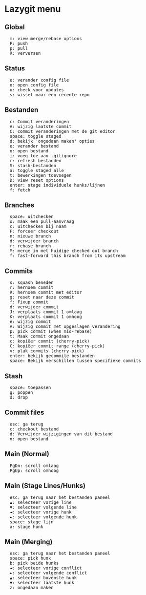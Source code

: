 # Lazygit menu

## Global

<pre>
  <kbd>m</kbd>: view merge/rebase options
  <kbd>P</kbd>: push
  <kbd>p</kbd>: pull
  <kbd>R</kbd>: verversen
</pre>

## Status

<pre>
  <kbd>e</kbd>: verander config file
  <kbd>o</kbd>: open config file
  <kbd>u</kbd>: check voor updates
  <kbd>s</kbd>: wissel naar een recente repo
</pre>

## Bestanden

<pre>
  <kbd>c</kbd>: Commit veranderingen
  <kbd>A</kbd>: wijzig laatste commit
  <kbd>C</kbd>: commit veranderingen met de git editor
  <kbd>space</kbd>: toggle staged
  <kbd>d</kbd>: bekijk 'ongedaan maken' opties
  <kbd>e</kbd>: verander bestand
  <kbd>o</kbd>: open bestand
  <kbd>i</kbd>: voeg toe aan .gitignore
  <kbd>r</kbd>: refresh bestanden
  <kbd>S</kbd>: stash-bestanden
  <kbd>a</kbd>: toggle staged alle
  <kbd>t</kbd>: bewerkingen toevoegen
  <kbd>D</kbd>: view reset options
  <kbd>enter</kbd>: stage individuele hunks/lijnen
  <kbd>f</kbd>: fetch
</pre>

## Branches

<pre>
  <kbd>space</kbd>: uitchecken
  <kbd>o</kbd>: maak een pull-aanvraag
  <kbd>c</kbd>: uitchecken bij naam
  <kbd>F</kbd>: forceer checkout
  <kbd>n</kbd>: nieuwe branch
  <kbd>d</kbd>: verwijder branch
  <kbd>r</kbd>: rebase branch
  <kbd>M</kbd>: merge in met huidige checked out branch
  <kbd>f</kbd>: fast-forward this branch from its upstream
</pre>

## Commits

<pre>
  <kbd>s</kbd>: squash beneden
  <kbd>r</kbd>: hernoem commit
  <kbd>R</kbd>: hernoem commit met editor
  <kbd>g</kbd>: reset naar deze commit
  <kbd>f</kbd>: Fixup commit
  <kbd>d</kbd>: verwijder commit
  <kbd>J</kbd>: verplaats commit 1 omlaag
  <kbd>K</kbd>: verplaats commit 1 omhoog
  <kbd>e</kbd>: wijzig commit
  <kbd>A</kbd>: Wijzig commit met opgeslagen verandering
  <kbd>p</kbd>: pick commit (when mid-rebase)
  <kbd>t</kbd>: Maak commit ongedaan
  <kbd>c</kbd>: kopiëer commit (cherry-pick)
  <kbd>C</kbd>: kopiëer commit range (cherry-pick)
  <kbd>v</kbd>: plak commits (cherry-pick)
  <kbd>enter</kbd>: bekijk gecommite bestanden
  <kbd>space</kbd>: Bekijk verschillen tussen specifieke commits
</pre>

## Stash

<pre>
  <kbd>space</kbd>: toepassen
  <kbd>g</kbd>: poppen
  <kbd>d</kbd>: drop
</pre>

## Commit files

<pre>
  <kbd>esc</kbd>: ga terug
  <kbd>c</kbd>: checkout bestand
  <kbd>d</kbd>: Verwijder wijzigingen van dit bestand
  <kbd>o</kbd>: open bestand
</pre>

## Main (Normal)

<pre>
  <kbd>PgDn</kbd>: scroll omlaag
  <kbd>PgUp</kbd>: scroll omhoog
</pre>

## Main (Stage Lines/Hunks)

<pre>
  <kbd>esc</kbd>: ga terug naar het bestanden paneel
  <kbd>▲</kbd>: selecteer vorige line
  <kbd>▼</kbd>: selecteer volgende line
  <kbd>◄</kbd>: selecteer vorige hunk
  <kbd>►</kbd>: selecteer volgende hunk
  <kbd>space</kbd>: stage lijn
  <kbd>a</kbd>: stage hunk
</pre>

## Main (Merging)

<pre>
  <kbd>esc</kbd>: ga terug naar het bestanden paneel
  <kbd>space</kbd>: pick hunk
  <kbd>b</kbd>: pick beide hunks
  <kbd>◄</kbd>: selecteer vorige conflict
  <kbd>►</kbd>: selecteer volgende conflict
  <kbd>▲</kbd>: selecteer bovenste hunk
  <kbd>▼</kbd>: selecteer laatste hunk
  <kbd>z</kbd>: ongedaan maken
</pre>
